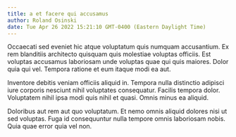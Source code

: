 ```yaml
---
title: a et facere qui accusamus
author: Roland Osinski
date: Tue Apr 26 2022 15:21:10 GMT-0400 (Eastern Daylight Time)
---
```

Occaecati sed eveniet hic atque voluptatum quis numquam accusantium. Ex rem blanditiis architecto quisquam quis molestiae voluptas officiis. Est voluptas accusamus laboriosam unde voluptas quae qui quis maiores. Dolor quia qui vel. Tempora ratione et eum itaque modi ea aut.

 Inventore debitis veniam officiis aliquid in. Tempora nulla distinctio adipisci iure corporis nesciunt nihil voluptates consequatur. Facilis tempora dolor. Voluptatem nihil ipsa modi quis nihil et quasi. Omnis minus ea aliquid.

 Doloribus aut rem aut quo voluptatum. Et nemo omnis aliquid dolores nisi ut sed voluptas. Fuga id consequuntur nulla tempore omnis laboriosam nobis. Quia quae error quia vel non.